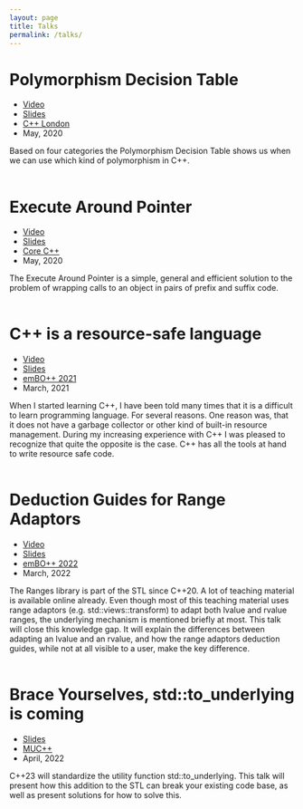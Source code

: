 ```yaml
---
layout: page
title: Talks
permalink: /talks/
---
```


<!--
I would like to have it with the talks like we have it with the posts.
That I have a folder _talks and a layout talk, and then just add
a few variables in the YAML front matter and then an automatically
generated list of the talks in this page.

But for now we do everything within this file with custom
styles and html-code.

-->


<!--Polymorphism Decision Table-->
<div>

<h1>Polymorphism Decision Table</h1>

<section>

  <nav>
    <ul>
      <li><a href="https://youtu.be/vzi0lTVyb-g?t=1730">Video</a></li>
      <li><a href="/assets/slides/C++%20London%20-%20May%202019%20-%20PolymorphismDecisionTable.pdf">Slides</a></li>
      <li><a href="https://www.meetup.com/de-DE/CppLondon/events/268533324/">C++ London</a></li>
      <li>May, 2020</li>
    </ul>
  </nav>

  <article>
    Based on four categories the Polymorphism Decision Table shows us when we can use which kind of polymorphism in C++.
  </article>

</section>

</div>


<br/>


<!--Execute Around Pointer-->
<div>

<h1>Execute Around Pointer</h1>

<section>

  <nav>
    <ul>
	  <li><a href="https://www.youtube.com/watch?v=4HnwuR_bFqs">Video</a></li>
      <li><a href="/assets/slides/Core%20C++%20-%20May%202019%20-%20ExecuteAroundPointer.pdf">Slides</a></li>
      <li><a href="https://www.meetup.com/de-DE/CoreCpp/events/270703090/">Core C++</a></li>
      <li>May, 2020</li>
    </ul>
  </nav>

  <article>
    The Execute Around Pointer is a simple, general and efficient solution to the problem of wrapping calls to an object in pairs of prefix and suffix code.
  </article>

</section>

</div>


<br/>


<!--C++ is a resource-safe language-->
<div>

<h1>C++ is a resource-safe language</h1>

<section>

  <nav>
    <ul>
	  <li><a href="https://www.youtube.com/watch?v=UmdU-y50tW0">Video</a></li>
      <li><a href="/assets/slides/embo++%20-%20C++%20is%20a%20resource-safe%20language.pdf">Slides</a></li>
      <li><a href="https://www.embo.io//">emBO++ 2021</a></li>
      <li>March, 2021</li>
    </ul>
  </nav>

  <article>
    When I started learning C++, I have been told many times that it is a difficult to learn programming language.
For several reasons. One reason was, that it does not have a garbage collector or other kind of built-in resource management.
During my increasing experience with C++ I was pleased to recognize that quite the opposite is the case.
C++ has all the tools at hand to write resource safe code.
  </article>

</section>

</div>


<br/>


<!--Deduction Guides for Range Adaptors-->
<div>

<h1>Deduction Guides for Range Adaptors</h1>

<section>

  <nav>
    <ul>
	  <li><a href="https://www.youtube.com/watch?v=k0GdNrrO6HE">Video</a></li>
      <li><a href="/assets/slides/embo++2022%20-%20Deduction%20Guides%20for%20Range%20Adaptors.pdf">Slides</a></li>
	  <li><a href="https://www.embo.io">emBO++ 2022</a></li>
      <li>March, 2022</li>
    </ul>
  </nav>

  <article>
	The Ranges library is part of the STL since C++20.
A lot of teaching material is available online already.
Even though most of this teaching material uses range adaptors (e.g. std::views::transform)
to adapt both lvalue and rvalue ranges, the underlying mechanism is mentioned briefly at most.
This talk will close this knowledge gap. 
It will explain the differences between adapting an lvalue and an rvalue,
and how the range adaptors deduction guides, while not at all visible to a user, make the key difference.
  </article>

</section>

</div>


<br/>


<!--Brace Yourselves, std::to_underlying is coming-->
<div>

<h1>Brace Yourselves, std::to_underlying is coming</h1>

<section>

  <nav>
    <ul>
      <li><a href="/assets/slides/MUC++-April%202022%20-%20BraceYourselves_std_to_underlying_is_coming.pdf">Slides</a></li>
      <li><a href="https://www.meetup.com/de-DE/MUCplusplus/events/284825082/">MUC++</a></li>
      <li>April, 2022</li>
    </ul>
  </nav>

  <article>
	C++23 will standardize the utility function std::to_underlying. This talk will present how this addition to the STL can break your
existing code base, as well as present solutions for how to solve this. 
  </article>

</section>

</div>
